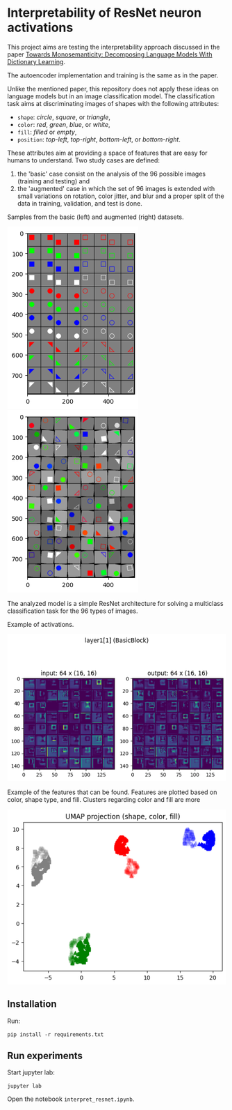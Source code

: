 # Interpretability of ResNet neuron activations

This project aims are testing the interpretability approach discussed in the paper [Towards Monosemanticity: Decomposing Language Models With Dictionary Learning](https://transformer-circuits.pub/2023/monosemantic-features).

The autoencoder implementation and training is the same as in the paper.

Unlike the mentioned paper, this repository does not apply these ideas on language models but in an image classification model.
The classification task aims at discriminating images of shapes with the following attributes:
- `shape`: *circle*, *square*, or *triangle*,
- `color`: *red*, *green*, *blue*, or *white*,
- `fill`: *filled* or *empty*,
- `position`: *top-left*, *top-right*, *bottom-left*, or *bottom-right*.

These attributes aim at providing a space of features that are easy for humans to understand.
Two study cases are defined:
1. the 'basic' case consist on the analysis of the 96 possible images (training and testing) and
2. the 'augmented' case in which the set of 96 images is extended with small variations on rotation, color jitter, and blur and a proper split of the data in training, validation, and test is done.

Samples from the basic (left) and augmented (right) datasets.

![data_sample_basic.png](resources/data_sample_basic.png)
![data_sample_augmented.png](resources/data_sample_augmented.png)


The analyzed model is a simple ResNet architecture for solving a multiclass classification task for the 96 types of images.

Example of activations.

![inspect_layer.png](resources/inspect_layer.png)

Example of the features that can be found.
Features are plotted based on color, shape type, and fill.
Clusters regarding color and fill are more

![umap_color.png](resources/umap_color.png)


## Installation

Run:
```shell
pip install -r requirements.txt
```

## Run experiments

Start jupyter lab:
```shell
jupyter lab
```

Open the notebook `interpret_resnet.ipynb`.

